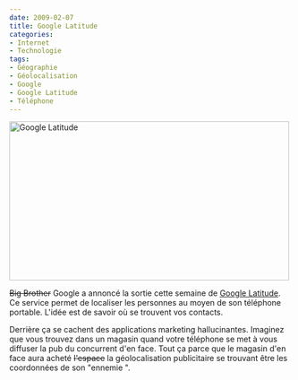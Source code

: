 ```yaml
---
date: 2009-02-07
title: Google Latitude
categories:
- Internet
- Technologie
tags:
- Géographie
- Géolocalisation
- Google
- Google Latitude
- Téléphone
---
```

<img class="alignnone size-medium wp-image-1022" title="Google Latitude" src="https://dlgjp9x71cipk.cloudfront.net/2009/02/googlelatitude-500x284.png" alt="Google Latitude" width="500" height="284" />

<span style="text-decoration: line-through;">Big Brother</span> Google a annoncé la sortie cette semaine de <a title="Lien vers le site de Google Latitude" href="https://www.google.ch/latitude/">Google Latitude</a>. Ce service permet de localiser les personnes au moyen de son téléphone portable. L'idée est de savoir où se trouvent vos contacts.

Derrière ça se cachent des applications marketing hallucinantes. Imaginez que vous trouvez dans un magasin quand votre téléphone se met à vous diffuser la pub du concurrent d'en face. Tout ça parce que le magasin d'en face aura acheté <span style="text-decoration: line-through;">l'espace</span> la géolocalisation publicitaire se trouvant être les coordonnées de son "ennemie ".

<!--more-->

<object width="480" height="295" data="https://www.youtube.com/v/Swh5uGmrBYo&amp;hl=fr&amp;fs=1" type="application/x-shockwave-flash"><param name="allowFullScreen" value="true" /><param name="allowscriptaccess" value="always" /><param name="src" value="https://www.youtube.com/v/Swh5uGmrBYo&amp;hl=fr&amp;fs=1" /><param name="allowfullscreen" value="true" /></object>

